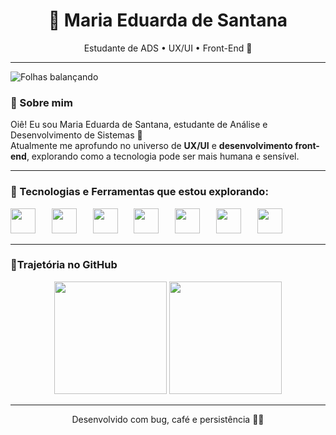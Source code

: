 


<h1 align="center">🌱 Maria Eduarda de Santana</h1>

<p align="center">
Estudante de ADS • UX/UI • Front-End 🌿
</p>

---
![Folhas balançando](https://i.gifer.com/ATEd.gif)


### 🌿 Sobre mim

Oiê! Eu sou Maria Eduarda de Santana, estudante de Análise e Desenvolvimento de Sistemas 🌱  
Atualmente me aprofundo no universo de **UX/UI** e **desenvolvimento front-end**, explorando como a tecnologia pode ser mais humana e sensível.



---

### 🍃 Tecnologias e Ferramentas que estou explorando:

<p align="left">
  <img src="https://cdn.jsdelivr.net/gh/devicons/devicon/icons/java/java-original.svg" width="40" style="margin-right: 10px;"/>&nbsp;&nbsp;&nbsp;
  <img src="https://cdn.jsdelivr.net/gh/devicons/devicon/icons/html5/html5-original.svg" width="40" style="margin-right: 10px;"/>&nbsp;&nbsp;&nbsp;
  <img src="https://cdn.jsdelivr.net/gh/devicons/devicon/icons/css3/css3-original.svg" width="40" style="margin-right: 10px;"/>&nbsp;&nbsp;&nbsp;
  <img src="https://cdn.jsdelivr.net/gh/devicons/devicon/icons/javascript/javascript-original.svg" width="40" style="margin-right: 10px;"/>&nbsp;&nbsp;&nbsp;
  <img src="https://cdn.jsdelivr.net/gh/devicons/devicon/icons/figma/figma-original.svg" width="40" style="margin-right: 10px;"/>&nbsp;&nbsp;&nbsp;
  <img src="https://cdn.jsdelivr.net/gh/devicons/devicon/icons/photoshop/photoshop-plain.svg" width="40" style="margin-right: 10px;"/>&nbsp;&nbsp;&nbsp;
  <img src="https://cdn.jsdelivr.net/gh/devicons/devicon/icons/illustrator/illustrator-plain.svg" width="40"/>
</p>

---

### 🌿Trajetória no GitHub

<div align="center">
  <img height="180em" src="https://github-readme-stats.vercel.app/api?username=eduard4-sant&show_icons=true&theme=graywhite&hide_border=true&icon_color=6caa64&title_color=6caa64" />
  <img height="180em" src="https://github-readme-stats.vercel.app/api/top-langs/?username=eduard4-sant&layout=compact&theme=graywhite&hide_border=true&title_color=6caa64"/>
</div>

---



<div align="center">
Desenvolvido com bug, café e persistência 💚🐛
</div>
